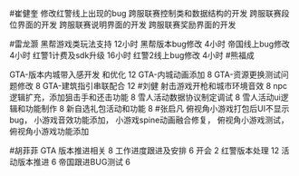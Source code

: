 #崔健奎 
修改红警线上出现的bug
跨服联赛控制类和数据结构的开发
跨服联赛段位界面的开发
跨服联赛说明界面的开发
跨服联赛奖励界面的开发

#雷龙灏 
黑帮游戏类玩法支持  12小时 
黑帮版本bug修改  4小时
帝国线上bug修改  4小时
红警1计费及sdk升级 16小时 
红警2线上bug修改 4小时
#熊福成 

GTA-版本内城带入感开发 和优化                             12
GTA-内城动画添加                                                    8
GTA-资源更换测试问题修改                                     8
GTA-建筑指引串联配合                                            12
#刘健 
射击游戏开枪和城市环境音效	8
npc逻辑扩充，添加狙击手和还击功能	8
雪人活动数据协议制定调试	8
雪人活动ui逻辑和功能制作	8
新自选礼包活动和功能	8
#张启凡 
俯视角小游戏打包后UI不显示bug，
小游戏音效功能添加，
小游戏spine动画融合修复，
俯视角小游戏测试，
俯视角小游戏功能添加

#胡菲菲 
GTA 版本推进相关 8
工作进度跟进及安排   6
开会 2
红警版本处理     12
活动版本推进 6
帝国跟进BUG测试       6